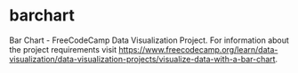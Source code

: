 # barchart
Bar Chart - FreeCodeCamp Data Visualization Project. For information about the project requirements visit https://www.freecodecamp.org/learn/data-visualization/data-visualization-projects/visualize-data-with-a-bar-chart.
